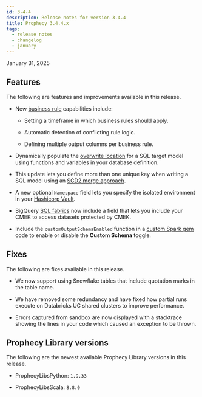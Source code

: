 ```yaml
---
id: 3-4-4
description: Release notes for version 3.4.4
title: Prophecy 3.4.4.x
tags:
  - release notes
  - changelog
  - january
---
```


January 31, 2025

## Features

The following are features and improvements available in this release.

- New [business rule](docs/Spark/functions/business-rules-engine/business-rules-engine.md) capabilities include:

  - Setting a timeframe in which business rules should apply.

  - Automatic detection of conflicting rule logic.

  - Defining multiple output columns per business rule.

- Dynamically populate the [overwrite location](/engineers/location-target-model) for a SQL target model using functions and variables in your database definition.

- This update lets you define more than one unique key when writing a SQL model using an [SCD2 merge approach](/engineers/write-options-target-model).

- A new optional `Namespace` field lets you specify the isolated environment in your [Hashicorp Vault](/administration/secrets/secret-providers).

- BigQuery [SQL fabrics](/administration/fabrics/sql-fabrics/Fabrics) now include a field that lets you include your CMEK to access datasets protected by CMEK.

- Include the `customOutputSchemaEnabled` function in a [custom Spark gem](/engineers/gem-builder-reference) code to enable or disable the **Custom Schema** toggle.

## Fixes

The following are fixes available in this release.

- We now support using Snowflake tables that include quotation marks in the table name.

- We have removed some redundancy and have fixed how partial runs execute on Databricks UC shared clusters to improve performance.

- Errors captured from sandbox are now displayed with a stacktrace showing the lines in your code which caused an exception to be thrown.

## Prophecy Library versions

The following are the newest available Prophecy Library versions in this release.

- ProphecyLibsPython: `1.9.33`

- ProphecyLibsScala: `8.8.0`
